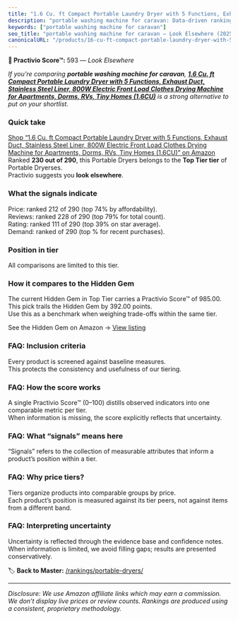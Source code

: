 ```yaml
---
title: "1.6 Cu. ft Compact Portable Laundry Dryer with 5 Functions, Exhaust Duct, Stainless Steel Liner, 800W Electric Front Load Clothes Drying Machine for Apartments, Dorms, RVs, Tiny Homes (1.6CU)"
description: "portable washing machine for caravan: Data-driven ranking using the Practivio Score™. Positioned by quality, value, demand, findability, momentum."
keywords: ["portable washing machine for caravan"]
seo_title: "portable washing machine for caravan — Look Elsewhere (2025)"
canonicalURL: "/products/16-cu-ft-compact-portable-laundry-dryer-with-5-functions-exhaust-duct-stainless-steel-liner-800w-electric-front-load-clothes-drying-machine-for-apartments-dorms-rvs-tiny-homes-16cu-B0DS1YRSJK/"
---
```


**🚫 Practivio Score™:** 593 — _Look Elsewhere_


*If you're comparing **portable washing machine for caravan**, **[1.6 Cu. ft Compact Portable Laundry Dryer with 5 Functions, Exhaust Duct, Stainless Steel Liner, 800W Electric Front Load Clothes Drying Machine for Apartments, Dorms, RVs, Tiny Homes (1.6CU)](https://www.amazon.com/dp/B0DS1YRSJK?tag=practivio-20)** is a strong alternative to put on your shortlist.*
### Quick take
[Shop “1.6 Cu. ft Compact Portable Laundry Dryer with 5 Functions, Exhaust Duct, Stainless Steel Liner, 800W Electric Front Load Clothes Drying Machine for Apartments, Dorms, RVs, Tiny Homes (1.6CU)” on Amazon](https://www.amazon.com/dp/B0DS1YRSJK?tag=practivio-20)
Ranked **230 out of 290**, this Portable Dryers belongs to the **Top Tier tier** of Portable Dryerses.  
Practivio suggests you **look elsewhere**.

### What the signals indicate
Price: ranked 212 of 290 (top 74% by affordability).  
Reviews: ranked 228 of 290 (top 79% for total count).  
Rating: ranked 111 of 290 (top 39% on star average).  
Demand: ranked  of 290 (top % for recent purchases).

### Position in tier
All comparisons are limited to this tier.

### How it compares to the Hidden Gem
The current Hidden Gem in Top Tier carries a Practivio Score™ of 985.00.  
This pick trails the Hidden Gem by 392.00 points.  
Use this as a benchmark when weighing trade-offs within the same tier.  

See the Hidden Gem on Amazon → [View listing](https://www.amazon.com/dp/B0799Q45TT?tag=practivio-20)

### FAQ: Inclusion criteria
Every product is screened against baseline measures.  
This protects the consistency and usefulness of our tiering.

### FAQ: How the score works
A single Practivio Score™ (0–100) distills observed indicators into one comparable metric per tier.  
When information is missing, the score explicitly reflects that uncertainty.

### FAQ: What “signals” means here
“Signals” refers to the collection of measurable attributes that inform a product’s position within a tier.

### FAQ: Why price tiers?
Tiers organize products into comparable groups by price.  
Each product’s position is measured against its tier peers, not against items from a different band.

### FAQ: Interpreting uncertainty
Uncertainty is reflected through the evidence base and confidence notes.  
When information is limited, we avoid filling gaps; results are presented conservatively.


🏷️ **Back to Master:** [/rankings/portable-dryers/](/rankings/portable-dryers/)

---
_Disclosure: We use Amazon affiliate links which may earn a commission. We don’t display live prices or review counts. Rankings are produced using a consistent, proprietary methodology._
